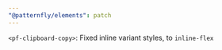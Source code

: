 ```yaml
---
"@patternfly/elements": patch
---
```


`<pf-clipboard-copy>`: Fixed inline variant styles, to `inline-flex`
